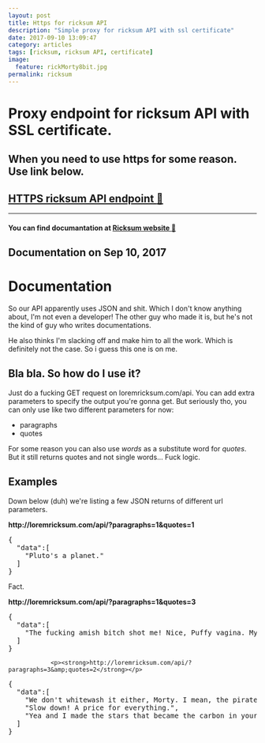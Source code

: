 ```yaml
---
layout: post
title: Https for ricksum API
description: "Simple proxy for ricksum API with ssl certificate"
date: 2017-09-10 13:09:47
category: articles
tags: [ricksum, ricksum API, certificate]
image:
  feature: rickMorty8bit.jpg
permalink: ricksum
---
```


# Proxy endpoint for ricksum API with SSL certificate. 
## When you need to use https for some reason. Use link below.

## [HTTPS ricksum API endpoint :link:](https://ricksum.jesse.co.ua/)

---

#### You can find documantation at [Ricksum website :link:](http://loremricksum.com/documentation/)

## Documentation on Sep 10, 2017
<div class="ricksum" id="ricksum">
				<h1>Documentation</h1>
				<p>So our API apparently uses JSON and shit. Which I don't know anything about, I'm not even a developer! The other guy who made it is, but he's not the kind of guy who writes documentations.</p>
				<p>He also thinks I'm slacking off and make him to all the work. Which is definitely not the case. So i guess this one is on me.</p>
				<h2>Bla bla. So how do I use it?</h2>
				<p>Just do a fucking GET request on loremricksum.com/api. You can add extra parameters to specify the output you're gonna get. But seriously tho, you can only use like two different parameters for now:</p>
				<ul>
					<li>paragraphs</li>
					<li>quotes</li>
				</ul>
				<p>For some reason you can also use <i>words</i> as a substitute word for <i>quotes</i>. But it still returns quotes and not single words… Fuck logic.</p>
				<h2>Examples</h2>
				<p>Down below (duh) we're listing a few JSON returns of different url parameters.</p>
				<p><strong>http://loremricksum.com/api/?paragraphs=1&amp;quotes=1</strong></p>
<pre>{
  "data":[
    "Pluto's a planet."
  ]
}
</pre>
<p>Fact.</p>
				<p><strong>http://loremricksum.com/api/?paragraphs=1&amp;quotes=3</strong></p>

<pre>{
  "data":[
    "The fucking amish bitch shot me! Nice, Puffy vagina. My name is Slip- Slippery Stair. I'll take ya down there for 25 shmeckels!"
  ]
}
</pre>
				<p><strong>http://loremricksum.com/api/?paragraphs=3&amp;quotes=2</strong></p>
<pre>{
  "data":[
    "We don't whitewash it either, Morty. I mean, the pirates are really rapey. Rikitikitavi, bitch!",
    "Slow down! A price for everything.",
    "Yea and I made the stars that became the carbon in your mothers ovaries! What the fuck is going on?!"
  ]
}
</pre>